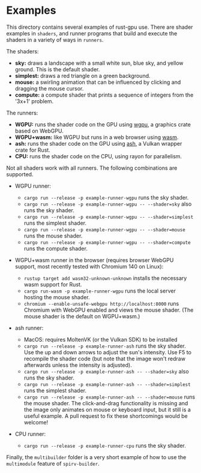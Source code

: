# Examples

This directory contains several examples of rust-gpu use. There are shader
examples in `shaders`, and runner programs that build and execute the shaders
in a variety of ways in `runners`.

The shaders:
- **sky:** draws a landscape with a small white sun, blue sky, and yellow
  ground. This is the default shader.
- **simplest:** draws a red triangle on a green background.
- **mouse:** a swirling animation that can be influenced by clicking and
  dragging the mouse cursor.
- **compute:** a compute shader that prints a sequence of integers from the
  '3x+1' problem.

The runners:
- **WGPU:** runs the shader code on the GPU using [wgpu](https://wgpu.rs), a
  graphics crate based on WebGPU.
- **WGPU+wasm:** like WGPU but runs in a web browser using
  [wasm](https://webassembly.org/).
- **ash:** runs the shader code on the GPU using
  [ash](https://crates.io/crates/ash), a Vulkan wrapper crate for Rust.
- **CPU:** runs the shader code on the CPU, using rayon for parallelism.

Not all shaders work with all runners. The following combinations are
supported.

- WGPU runner:
  - `cargo run --release -p example-runner-wgpu` runs the sky shader.
  - `cargo run --release -p example-runner-wgpu -- --shader=sky` also runs the
    sky shader.
  - `cargo run --release -p example-runner-wgpu -- --shader=simplest` runs the
    simplest shader.
  - `cargo run --release -p example-runner-wgpu -- --shader=mouse` runs the
    mouse shader.
  - `cargo run --release -p example-runner-wgpu -- --shader=compute` runs the
    compute shader.

- WGPU+wasm runner in the browser (requires browser WebGPU support, most
  recently tested with Chromium 140 on Linux):
  - `rustup target add wasm32-unknown-unknown` installs the necessary wasm
    support for Rust.
  - `cargo run-wasm -p example-runner-wgpu` runs the local server hosting the
    mouse shader.
  - `chromium --enable-unsafe-webgpu http://localhost:8000` runs Chromium with
    WebGPU enabled and views the mouse shader. (The mouse shader is the default
    on WGPU+wasm.)

- ash runner:
  - MacOS: requires MoltenVK (or the Vulkan SDK) to be installed
  - `cargo run --release -p example-runner-ash` runs the sky shader. Use the up and
    down arrows to adjust the sun's intensity. Use F5 to recompile the shader
    code (but note that the image won't redraw afterwards unless the intensity is
    adjusted).
  - `cargo run --release -p example-runner-ash -- --shader=sky` also runs the sky shader.
  - `cargo run --release -p example-runner-ash -- --shader=simplest` runs the simplest shader.
  - `cargo run --release -p example-runner-ash -- --shader=mouse` runs the
    mouse shader. The click-and-drag functionality is missing and the image
    only animates on mouse or keyboard input, but it still is a useful example.
    A pull request to fix these shortcomings would be welcome!

- CPU runner:
  - `cargo run --release -p example-runner-cpu` runs the sky shader.

Finally, the `multibuilder` folder is a very short example of how to use the
`multimodule` feature of `spirv-builder`.
